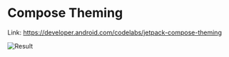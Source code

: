 # Compose Theming
Link: https://developer.android.com/codelabs/jetpack-compose-theming

![Result](result/result.gif)
